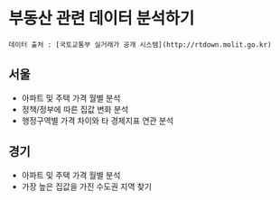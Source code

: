 # __부동산 관련 데이터 분석하기__
``` 
데이터 출처 : [국토교통부 실거래가 공개 시스템](http://rtdown.molit.go.kr)
``` 
## __서울__
- 아파트 및 주택 가격 월별 분석
- 정책/정부에 따른 집값 변화 분석
- 행정구역별 가격 차이와 타 경제지표 연관 분석

## __경기__
- 아파트 및 주택 가격 월별 분석
- 가장 높은 집값을 가진 수도권 지역 찾기